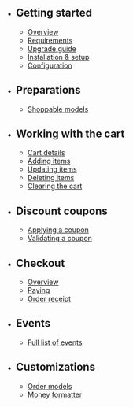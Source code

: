 - ## Getting started
    - [Overview](/{{version}}/overview)
    - [Requirements](/{{version}}/requirements)
    - [Upgrade guide](/{{version}}/upgrade-guide)
    - [Installation & setup](/{{version}}/installation)
    - [Configuration](/{{version}}/configuration)
- ## Preparations
    - [Shoppable models](/{{version}}/preparations/models)
- ## Working with the cart
    - [Cart details](/{{version}}/cart/summary)
    - [Adding items](/{{version}}/cart/adding-items)
    - [Updating items](/{{version}}/cart/updating-items)
    - [Deleting items](/{{version}}/cart/deleting-items)
    - [Clearing the cart](/{{version}}/cart/clearing-the-cart)
- ## Discount coupons
    - [Applying a coupon](/{{version}}/discounts/apply)
    - [Validating a coupon](/{{version}}/discounts/validation)
- ## Checkout
    - [Overview](/{{version}}/checkout/overview)
    - [Paying](/{{version}}/checkout/paying)
    - [Order receipt](/{{version}}/checkout/receipt)
- ## Events
    - [Full list of events](/{{version}}/events/list)
- ## Customizations
    - [Order models](/{{version}}/customization/models)
    - [Money formatter](/{{version}}/customization/money-formatter)